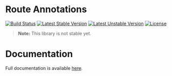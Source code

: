 <h1>Route Annotations</h1>

[![Build Status](https://travis-ci.com/aphiria/route-annotations.svg)](https://travis-ci.com/aphiria/route-annotations)
[![Latest Stable Version](https://poser.pugx.org/aphiria/route-annotations/v/stable.svg)](https://packagist.org/packages/aphiria/route-annotations)
[![Latest Unstable Version](https://poser.pugx.org/aphiria/route-annotations/v/unstable.svg)](https://packagist.org/packages/aphiria/route-annotations)
[![License](https://poser.pugx.org/aphiria/route-annotations/license.svg)](https://packagist.org/packages/aphiria/route-annotations)

> **Note:** This library is not stable yet.
>
<h1>Documentation</h1>

Full documentation is available <a href="https://github.com/aphiria/docs/blob/master/routing.md#annotations" target="_blank">here</a>.
